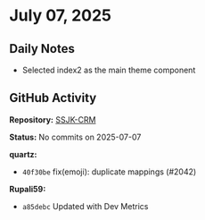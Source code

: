 ﻿# July 07, 2025

## Daily Notes

- Selected index2 as the main theme component

## GitHub Activity

**Repository:** [SSJK-CRM](https://github.com/Rupali59/SSJK-CRM)

**Status:** No commits on 2025-07-07

**quartz:**
- `40f30be` fix(emoji): duplicate mappings (#2042)

**Rupali59:**
- `a85debc` Updated with Dev Metrics
